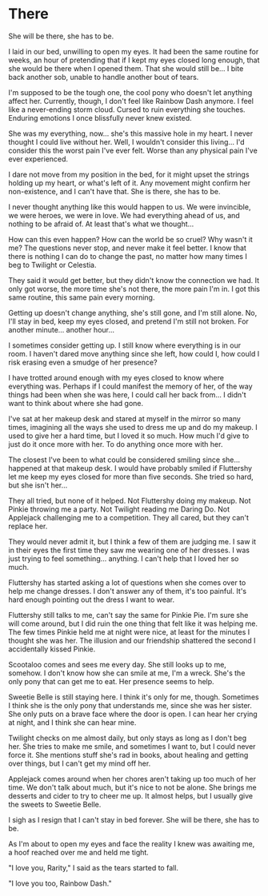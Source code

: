 # There

She will be there, she has to be.

I laid in our bed, unwilling to open my eyes. It had been the same routine for weeks, an hour of pretending that if I kept my eyes closed long enough, that she would be there when I opened them. That she would still be… I bite back another sob, unable to handle another bout of tears.

I'm supposed to be the tough one, the cool pony who doesn't let anything affect her. Currently, though, I don't feel like Rainbow Dash anymore. I feel like a never-ending storm cloud. Cursed to ruin everything she touches. Enduring emotions I once blissfully never knew existed.

She was my everything, now… she's this massive hole in my heart. I never thought I could live without her. Well, I wouldn't consider this living… I'd consider this the worst pain I've ever felt. Worse than any physical pain I've ever experienced.

I dare not move from my position in the bed, for it might upset the strings holding up my heart, or what's left of it. Any movement might confirm her non-existence, and I can't have that. She is there, she has to be.

I never thought anything like this would happen to us. We were invincible, we were heroes, we were in love. We had everything ahead of us, and nothing to be afraid of. At least that's what we thought…

How can this even happen? How can the world be so cruel? Why wasn't it me? The questions never stop, and never make it feel better. I know that there is nothing I can do to change the past, no matter how many times I beg to Twilight or Celestia.

They said it would get better, but they didn't know the connection we had. It only got worse, the more time she's not there, the more pain I'm in. I got this same routine, this same pain every morning.

Getting up doesn't change anything, she's still gone, and I'm still alone. No, I'll stay in bed, keep my eyes closed, and pretend I'm still not broken. For another minute… another hour…

I sometimes consider getting up. I still know where everything is in our room. I haven't dared move anything since she left, how could I, how could I risk erasing even a smudge of her presence?

I have trotted around enough with my eyes closed to know where everything was. Perhaps if I could manifest the memory of her, of the way things had been when she was here, I could call her back from… I didn't want to think about where she had gone.

I've sat at her makeup desk and stared at myself in the mirror so many times, imagining all the ways she used to dress me up and do my makeup. I used to give her a hard time, but I loved it so much. How much I'd give to just do it once more with her. To do anything once more with her.

The closest I've been to what could be considered smiling since she… happened at that makeup desk. I would have probably smiled if Fluttershy let me keep my eyes closed for more than five seconds. She tried so hard, but she isn't her…

They all tried, but none of it helped. Not Fluttershy doing my makeup. Not Pinkie throwing me a party. Not Twilight reading me Daring Do. Not Applejack challenging me to a competition. They all cared, but they can't replace her.

They would never admit it, but I think a few of them are judging me. I saw it in their eyes the first time they saw me wearing one of her dresses. I was just trying to feel something… anything. I can't help that I loved her so much.

Fluttershy has started asking a lot of questions when she comes over to help me change dresses. I don't answer any of them, it's too painful. It's hard enough pointing out the dress I want to wear.

Fluttershy still talks to me, can't say the same for Pinkie Pie. I'm sure she will come around, but I did ruin the one thing that felt like it was helping me. The few times Pinkie held me at night were nice, at least for the minutes I thought she was her. The illusion and our friendship shattered the second I accidentally kissed Pinkie.

Scootaloo comes and sees me every day. She still looks up to me, somehow. I don't know how she can smile at me, I'm a wreck. She's the only pony that can get me to eat. Her presence seems to help.

Sweetie Belle is still staying here. I think it's only for me, though. Sometimes I think she is the only pony that understands me, since she was her sister. She only puts on a brave face where the door is open. I can hear her crying at night, and I think she can hear mine.

Twilight checks on me almost daily, but only stays as long as I don't beg her. She tries to make me smile, and sometimes I want to, but I could never force it. She mentions stuff she's rad in books, about healing and getting over things, but I can't get my mind off her.

Applejack comes around when her chores aren't taking up too much of her time. We don't talk about much, but it's nice to not be alone. She brings me desserts and cider to try to cheer me up. It almost helps, but I usually give the sweets to Sweetie Belle.

I sigh as I resign that I can't stay in bed forever. She will be there, she has to be.

As I'm about to open my eyes and face the reality I knew was awaiting me, a hoof reached over me and held me tight.

"I love you, Rarity," I said as the tears started to fall.

"I love you too, Rainbow Dash."
